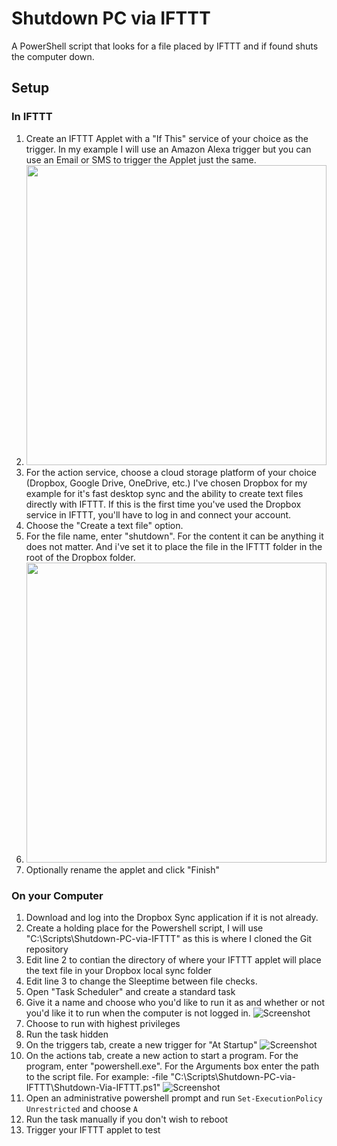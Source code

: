 # Shutdown PC via IFTTT
A PowerShell script that looks for a file placed by IFTTT and if found shuts the computer down.

## Setup

### In IFTTT
1. Create an IFTTT Applet with a "If This" service of your choice as the trigger. In my example I will use an Amazon Alexa trigger but you can use an Email or SMS to trigger the Applet just the same.
  1. <img src="http://i.imgur.com/hc2x9P7.png" width="480">
2. For the action service, choose a cloud storage platform of your choice (Dropbox, Google Drive, OneDrive, etc.) I've chosen Dropbox for my example for it's fast desktop sync and the ability to create text files directly with IFTTT. If this is the first time you've used the Dropbox service in IFTTT, you'll have to log in and connect your account.
3. Choose the "Create a text file" option.
4. For the file name, enter "shutdown". For the content it can be anything it does not matter. And i've set it to place the file in the IFTTT folder in the root of the Dropbox folder.
  1. <img src="http://i.imgur.com/Bve9XJ2.png" width="480">
5. Optionally rename the applet and click "Finish"

### On your Computer
1. Download and log into the Dropbox Sync application if it is not already.
2. Create a holding place for the Powershell script, I will use "C:\Scripts\Shutdown-PC-via-IFTTT" as this is where I cloned the Git repository
3. Edit line 2 to contian the directory of where your IFTTT applet will place the text file in your Dropbox local sync folder
4. Edit line 3 to change the Sleeptime between file checks.
5. Open "Task Scheduler" and create a standard task
6. Give it a name and choose who you'd like to run it as and whether or not you'd like it to run when the computer is not logged in.
![Screenshot](http://i.imgur.com/GgJV3Vm.png)
7. Choose to run with highest privileges
8. Run the task hidden
9. On the triggers tab, create a new trigger for "At Startup"
![Screenshot](http://i.imgur.com/oL8hyOl.png)
10. On the actions tab, create a new action to start a program. For the program, enter "powershell.exe". For the Arguments box enter the path to the script file. For example: -file "C:\Scripts\Shutdown-PC-via-IFTTT\Shutdown-Via-IFTTT.ps1"
![Screenshot](http://i.imgur.com/Wp7ClIE.png)
11. Open an administrative powershell prompt and run `Set-ExecutionPolicy Unrestricted` and choose `A`
12. Run the task manually if you don't wish to reboot
13. Trigger your IFTTT applet to test
